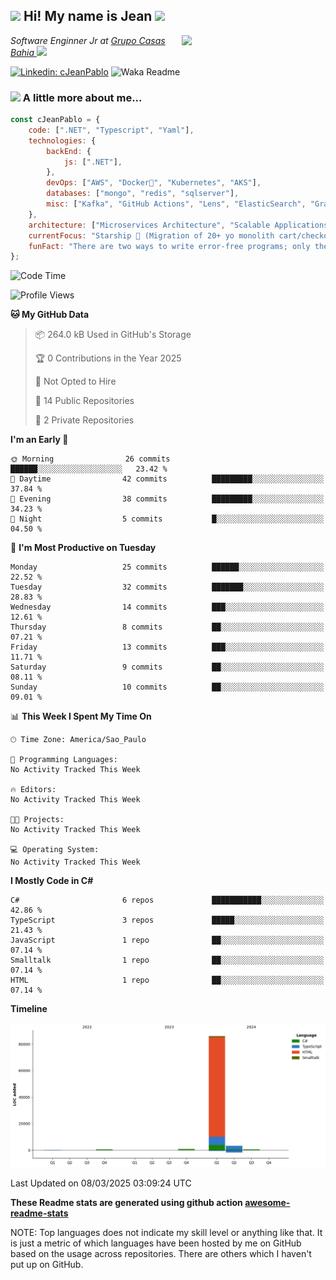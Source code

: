 <h2><img src="https://emojis.slackmojis.com/emojis/images/1531849430/4246/blob-sunglasses.gif?1531849430" width="30"/> Hi! My name is Jean <img src="https://media.giphy.com/media/12oufCB0MyZ1Go/giphy.gif" width="50"></h2>
<img align='right' src="https://media.giphy.com/media/M9gbBd9nbDrOTu1Mqx/giphy.gif" width="230">
<p><em>Software Enginner Jr at <a href="https://www.linkedin.com/company/grupocasasbahia">Grupo Casas Bahia
</a><img src="https://media.giphy.com/media/WUlplcMpOCEmTGBtBW/giphy.gif" width="30"> 
</em></p>

[![Linkedin: cJeanPablo](https://img.shields.io/badge/-cJeanPablo-blue?style=flat-square&logo=Linkedin&logoColor=white&link=https://www.linkedin.com/in/cJeanPablo/)](https://www.linkedin.com/in/cJeanPablo/)
![Waka Readme](https://github.com/anmol098/anmol098/workflows/Waka%20Readme/badge.svg)


### <img src="https://media.giphy.com/media/VgCDAzcKvsR6OM0uWg/giphy.gif" width="50"> A little more about me...  

```javascript
const cJeanPablo = {
    code: [".NET", "Typescript", "Yaml"],
    technologies: {
        backEnd: {
            js: [".NET"],
        },
        devOps: ["AWS", "Docker🐳", "Kubernetes", "AKS"],
        databases: ["mongo", "redis", "sqlserver"],
        misc: ["Kafka", "GitHub Actions", "Lens", "ElasticSearch", "Grafana"]
    },
    architecture: ["Microservices Architecture", "Scalable Applications"],
    currentFocus: "Starship 🚀 (Migration of 20+ yo monolith cart/checkout app to microservices)",
    funFact: "There are two ways to write error-free programs; only the third one works"
};
```

<!--START_SECTION:waka-->
![Code Time](http://img.shields.io/badge/Code%20Time-146%20hrs%202%20mins-blue)

![Profile Views](http://img.shields.io/badge/Profile%20Views-0-blue)

**🐱 My GitHub Data** 

> 📦 264.0 kB Used in GitHub's Storage 
 > 
> 🏆 0 Contributions in the Year 2025
 > 
> 🚫 Not Opted to Hire
 > 
> 📜 14 Public Repositories 
 > 
> 🔑 2 Private Repositories 
 > 
**I'm an Early 🐤** 

```text
🌞 Morning                26 commits          ██████░░░░░░░░░░░░░░░░░░░   23.42 % 
🌆 Daytime                42 commits          █████████░░░░░░░░░░░░░░░░   37.84 % 
🌃 Evening                38 commits          █████████░░░░░░░░░░░░░░░░   34.23 % 
🌙 Night                  5 commits           █░░░░░░░░░░░░░░░░░░░░░░░░   04.50 % 
```
📅 **I'm Most Productive on Tuesday** 

```text
Monday                   25 commits          ██████░░░░░░░░░░░░░░░░░░░   22.52 % 
Tuesday                  32 commits          ███████░░░░░░░░░░░░░░░░░░   28.83 % 
Wednesday                14 commits          ███░░░░░░░░░░░░░░░░░░░░░░   12.61 % 
Thursday                 8 commits           ██░░░░░░░░░░░░░░░░░░░░░░░   07.21 % 
Friday                   13 commits          ███░░░░░░░░░░░░░░░░░░░░░░   11.71 % 
Saturday                 9 commits           ██░░░░░░░░░░░░░░░░░░░░░░░   08.11 % 
Sunday                   10 commits          ██░░░░░░░░░░░░░░░░░░░░░░░   09.01 % 
```


📊 **This Week I Spent My Time On** 

```text
🕑︎ Time Zone: America/Sao_Paulo

💬 Programming Languages: 
No Activity Tracked This Week

🔥 Editors: 
No Activity Tracked This Week

🐱‍💻 Projects: 
No Activity Tracked This Week

💻 Operating System: 
No Activity Tracked This Week
```

**I Mostly Code in C#** 

```text
C#                       6 repos             ███████████░░░░░░░░░░░░░░   42.86 % 
TypeScript               3 repos             █████░░░░░░░░░░░░░░░░░░░░   21.43 % 
JavaScript               1 repo              ██░░░░░░░░░░░░░░░░░░░░░░░   07.14 % 
Smalltalk                1 repo              ██░░░░░░░░░░░░░░░░░░░░░░░   07.14 % 
HTML                     1 repo              ██░░░░░░░░░░░░░░░░░░░░░░░   07.14 % 
```



**Timeline**

![Lines of Code chart](https://raw.githubusercontent.com/cJeanPablo/cJeanPablo/main/assets/bar_graph.png)


 Last Updated on 08/03/2025 03:09:24 UTC
<!--END_SECTION:waka-->

**These Readme stats are generated using github action [awesome-readme-stats](https://github.com/anmol098/waka-readme-stats)**

NOTE: Top languages does not indicate my skill level or anything like that. It is just a metric of which languages have been hosted by me on GitHub based on the usage across repositories. There are others which I haven't put up on GitHub.
